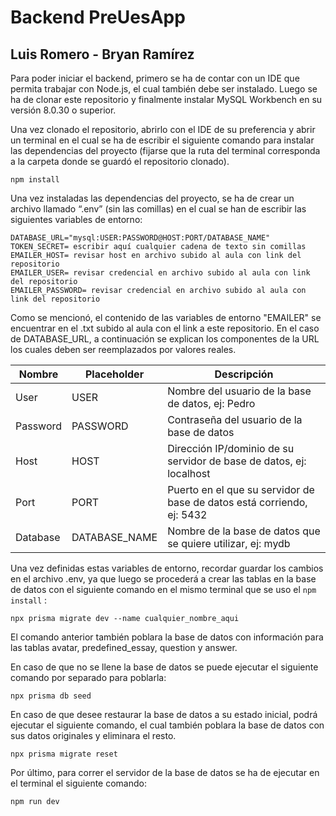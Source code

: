 # Backend PreUesApp

## Luis Romero - Bryan Ramírez

Para poder iniciar el backend, primero se ha de contar con un IDE que permita trabajar con Node.js, el cual también debe ser instalado. Luego se ha de clonar este repositorio y finalmente instalar MySQL Workbench en su versión 8.0.30 o superior.

Una vez clonado el repositorio, abrirlo con el IDE de su preferencia y abrir un terminal en el cual se ha de escribir el siguiente comando para instalar las dependencias del proyecto (fijarse que la ruta del terminal corresponda a la carpeta donde se guardó el repositorio clonado).

`npm install`

Una vez instaladas las dependencias del proyecto, se ha de crear un archivo llamado “.env” (sin las comillas) en el cual se han de escribir las siguientes variables de entorno:

```
DATABASE_URL="mysql:USER:PASSWORD@HOST:PORT/DATABASE_NAME"
TOKEN_SECRET= escribir aquí cualquier cadena de texto sin comillas
EMAILER_HOST= revisar host en archivo subido al aula con link del repositorio
EMAILER_USER= revisar credencial en archivo subido al aula con link del repositorio
EMAILER_PASSWORD= revisar credencial en archivo subido al aula con link del repositorio
```

Como se mencionó, el contenido de las variables de entorno "EMAILER" se encuentrar en el .txt subido al aula con el link a este repositorio.
En el caso de DATABASE_URL, a continuación se explican los componentes de la URL los cuales deben ser reemplazados por valores reales.

| Nombre   | Placeholder   | Descripción                                                            |
| -------- | ------------- | ---------------------------------------------------------------------- |
| User     | USER          | Nombre del usuario de la base de datos, ej: Pedro                      |
| Password | PASSWORD      | Contraseña del usuario de la base de datos                             |
| Host     | HOST          | Dirección IP/dominio de su servidor de base de datos, ej: localhost    |
| Port     | PORT          | Puerto en el que su servidor de base de datos está corriendo, ej: 5432 |
| Database | DATABASE_NAME | Nombre de la base de datos que se quiere utilizar, ej: mydb            |

Una vez definidas estas variables de entorno, recordar guardar los cambios en el archivo .env, ya que luego se procederá a crear las tablas en la base de datos con el siguiente comando en el mismo terminal que se uso el `npm install` :

`npx prisma migrate dev --name cualquier_nombre_aqui`

El comando anterior también poblara la base de datos con información para las tablas avatar, predefined_essay, question y answer.

En caso de que no se llene la base de datos se puede ejecutar el siguiente comando por separado para poblarla:

`npx prisma db seed`

En caso de que desee restaurar la base de datos a su estado inicial, podrá ejecutar el siguiente comando, el cual también poblara la base de datos con sus datos originales y eliminara el resto.

`npx prisma migrate reset`

Por último, para correr el servidor de la base de datos se ha de ejecutar en el terminal el siguiente comando:

`npm run dev`
